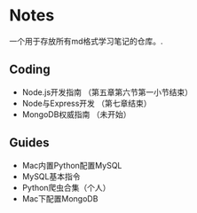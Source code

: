 # Notes
一个用于存放所有md格式学习笔记的仓库。.

## Coding

- Node.js开发指南 （第五章第六节第一小节结束）
- Node与Express开发 （第七章结束）
- MongoDB权威指南 （未开始）

## Guides

- Mac内置Python配置MySQL
- MySQL基本指令
- Python爬虫合集（个人）
- Mac下配置MongoDB
